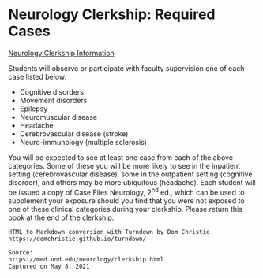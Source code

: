 # Neurology Clerkship: Required Cases

[Neurology Clerkship Information](/usmle/neuro/course-information.html)

Students will observe or participate with faculty supervision one of each case listed below.

*   Cognitive disorders
*   Movement disorders
*   Epilepsy
*   Neuromuscular disease
*   Headache
*   Cerebrovascular disease (stroke)
*   Neuro-immunology (multiple sclerosis)

You will be expected to see at least one case from each of the above categories. Some of these you will be more likely to see in the inpatient setting (cerebrovascular disease), some in the outpatient setting (cognitive disorder), and others may be more ubiquitous (headache). Each student will be issued a copy of Case Files Neurology, 2<sup>nd</sup> ed., which can be used to supplement your exposure should you find that you were not exposed to one of these clinical categories during your clerkship. Please return this book at the end of the clerkship.

```
HTML to Markdown conversion with Turndown by Dom Christie
https://domchristie.github.io/turndown/

Source:
https://med.und.edu/neurology/clerkship.html
Captured on May 8, 2021
```